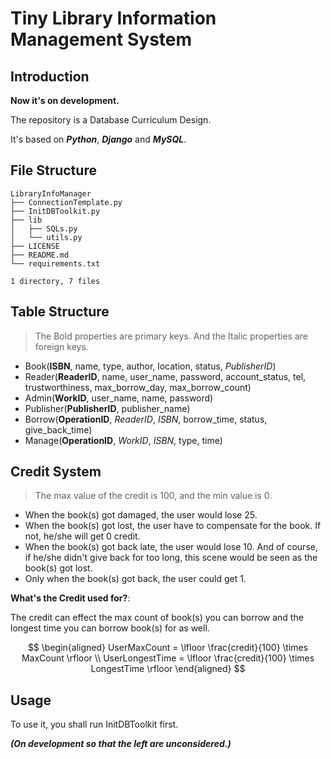 # Tiny Library Information Management System

## Introduction

**Now it's on development.**

The repository is a Database Curriculum Design.

It's based on _**Python**_, _**Django**_ and _**MySQL**_.

## File Structure
```
LibraryInfoManager
├── ConnectionTemplate.py
├── InitDBToolkit.py
├── lib
│   ├── SQLs.py
│   └── utils.py
├── LICENSE
├── README.md
└── requirements.txt

1 directory, 7 files
```

## Table Structure

> The Bold properties are primary keys. And the Italic properties are foreign keys.

 - Book(**ISBN**, name, type, author, location, status, _PublisherID_)
 - Reader(**ReaderID**, name, user_name, password, account_status, tel, trustworthiness, max_borrow_day, max_borrow_count)
 - Admin(**WorkID**, user_name, name, password)
 - Publisher(**PublisherID**, publisher_name)
 - Borrow(**OperationID**, _ReaderID_, _ISBN_, borrow_time, status, give_back_time)
 - Manage(**OperationID**, _WorkID_, _ISBN_, type, time)

## Credit System

> The max value of the credit is 100, and the min value is 0.

 - When the book(s) got damaged, the user would lose 25. 
 - When the book(s) got lost, the user have to compensate for the book. If not, he/she will get 0 credit. 
 - When the book(s) got back late, the user would lose 10. And of course, if he/she didn't give back for too long, this scene would be seen as the book(s) got lost. 
 - Only when the book(s) got back, the user could get 1.

**What's the Credit used for?**:

The credit can effect the max count of book(s) you can borrow and the longest time you can borrow book(s) for as well.

$$
\begin{aligned}
UserMaxCount = \lfloor \frac{credit}{100} \times MaxCount \rfloor \\
UserLongestTime = \lfloor \frac{credit}{100} \times LongestTime \rfloor
\end{aligned}
$$


## Usage

To use it, you shall run InitDBToolkit first. 

_**(On development so that the left are unconsidered.)**_